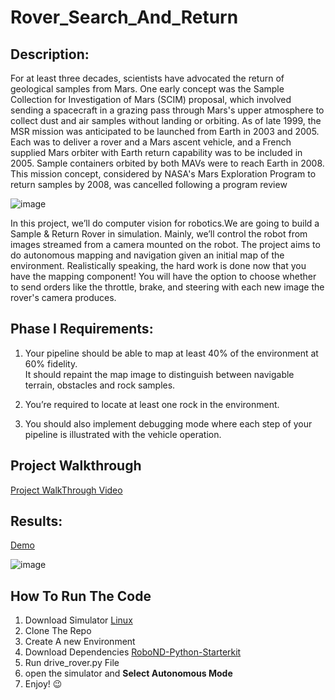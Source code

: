 # Rover_Search_And_Return
## Description:

For at least three decades, scientists have advocated the return of geological samples from Mars. One early 
concept was the Sample Collection for Investigation of Mars (SCIM) proposal, which involved sending a 
spacecraft in a grazing pass through Mars's upper atmosphere to collect dust and air samples without 
landing or orbiting.
As of late 1999, the MSR mission was anticipated to be launched from Earth in 2003 and 2005. Each was to 
deliver a rover and a Mars ascent vehicle, and a French supplied Mars orbiter with Earth return capability 
was to be included in 2005. Sample containers orbited by both MAVs were to reach Earth in 2008. This 
mission concept, considered by NASA's Mars Exploration Program to return samples by 2008, was cancelled 
following a program review

![image](https://user-images.githubusercontent.com/88388782/206855025-a35b4c66-6fa6-4c69-a2a8-7ffa21a13088.png)

In this project, we’ll do computer vision for robotics.We are going to build a Sample & Return Rover in 
simulation. Mainly, we’ll control the robot from images streamed from a camera mounted on the robot. The 
project aims to do autonomous mapping and navigation given an initial map of the environment. 
Realistically speaking, the hard work is done now that you have the mapping component! You will have the 
option to choose whether to send orders like the throttle, brake, and steering with each new image the 
rover's camera produces.

## Phase I Requirements:

1. Your pipeline should be able to map at least 40% of the environment at 60% fidelity.<br>
    It should repaint the map image to distinguish between navigable terrain, obstacles and rock samples.<br>
    
2. You’re required to locate at least one rock in the environment.<br>

3. You should also implement debugging mode where each step of your pipeline is 
  illustrated with the vehicle operation.<br>
## Project Walkthrough  
<a href="https://www.youtube.com/watch?v=KgOsW1BRLDo">Project WalkThrough Video </a>

## Results:

[Demo](https://drive.google.com/file/d/17WQwoDwrEGJ0lwJeK-VyCjucjPP-Kiec/view)

![image](https://user-images.githubusercontent.com/88388782/206856298-4b364c6c-248e-4b90-84fa-b054d9ac2d3b.png)

## How To Run The Code
1. Download Simulator [Linux](https://s3-us-west-1.amazonaws.com/udacity-robotics/Rover+Unity+Sims/Linux_Roversim.zip)
2. Clone The Repo 
3. Create A new Environment 
4. Download Dependencies [RoboND-Python-Starterkit](https://github.com/ryan-keenan/RoboND-Python-Starterkit)
5. Run drive_rover.py File
6. open the simulator and **Select Autonomous Mode**
7. Enjoy! 😉
